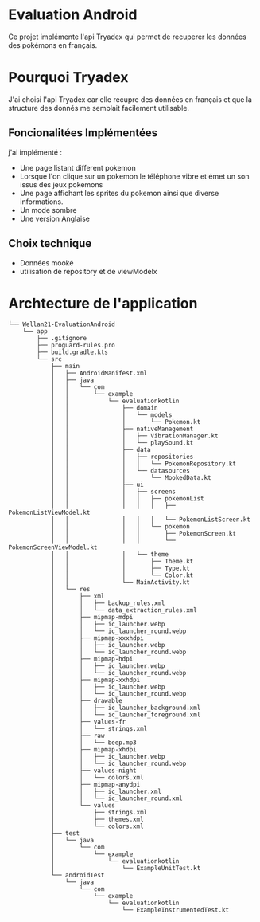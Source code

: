 # Evaluation Android

Ce projet implémente l'api Tryadex qui permet de recuperer les données des pokémons en français. 

 # Pourquoi Tryadex

J'ai choisi l'api Tryadex car elle recupre des données en français et que la structure des donnés me semblait facilement utilisable. 

## Foncionalitées Implémentées 
j'ai implémenté : 
- Une page listant different pokemon
- Lorsque l'on clique sur un pokemon le téléphone vibre et émet un son issus des jeux pokemons
- Une page affichant les sprites du pokemon ainsi que diverse informations.
- Un mode sombre
- Une version Anglaise
## Choix technique 
- Données mooké
- utilisation de repository et de viewModelx

# Archtecture de l'application 
```
└── Wellan21-EvaluationAndroid
    └── app
        ├── .gitignore
        ├── proguard-rules.pro
        ├── build.gradle.kts
        └── src
            ├── main
            │   ├── AndroidManifest.xml
            │   ├── java
            │   │   └── com
            │   │       └── example
            │   │           └── evaluationkotlin
            │   │               ├── domain
            │   │               │   └── models
            │   │               │       └── Pokemon.kt
            │   │               ├── nativeManagement
            │   │               │   ├── VibrationManager.kt
            │   │               │   └── playSound.kt
            │   │               ├── data
            │   │               │   ├── repositories
            │   │               │   │   └── PokemonRepository.kt
            │   │               │   └── datasources
            │   │               │       └── MookedData.kt
            │   │               ├── ui
            │   │               │   ├── screens
            │   │               │   │   ├── pokemonList
            │   │               │   │   │   ├── PokemonListViewModel.kt
            │   │               │   │   │   └── PokemonListScreen.kt
            │   │               │   │   └── pokemon
            │   │               │   │       ├── PokemonScreen.kt
            │   │               │   │       └── PokemonScreenViewModel.kt
            │   │               │   └── theme
            │   │               │       ├── Theme.kt
            │   │               │       ├── Type.kt
            │   │               │       └── Color.kt
            │   │               └── MainActivity.kt
            │   └── res
            │       ├── xml
            │       │   ├── backup_rules.xml
            │       │   └── data_extraction_rules.xml
            │       ├── mipmap-mdpi
            │       │   ├── ic_launcher.webp
            │       │   └── ic_launcher_round.webp
            │       ├── mipmap-xxxhdpi
            │       │   ├── ic_launcher.webp
            │       │   └── ic_launcher_round.webp
            │       ├── mipmap-hdpi
            │       │   ├── ic_launcher.webp
            │       │   └── ic_launcher_round.webp
            │       ├── mipmap-xxhdpi
            │       │   ├── ic_launcher.webp
            │       │   └── ic_launcher_round.webp
            │       ├── drawable
            │       │   ├── ic_launcher_background.xml
            │       │   └── ic_launcher_foreground.xml
            │       ├── values-fr
            │       │   └── strings.xml
            │       ├── raw
            │       │   └── beep.mp3
            │       ├── mipmap-xhdpi
            │       │   ├── ic_launcher.webp
            │       │   └── ic_launcher_round.webp
            │       ├── values-night
            │       │   └── colors.xml
            │       ├── mipmap-anydpi
            │       │   ├── ic_launcher.xml
            │       │   └── ic_launcher_round.xml
            │       └── values
            │           ├── strings.xml
            │           ├── themes.xml
            │           └── colors.xml
            ├── test
            │   └── java
            │       └── com
            │           └── example
            │               └── evaluationkotlin
            │                   └── ExampleUnitTest.kt
            └── androidTest
                └── java
                    └── com
                        └── example
                            └── evaluationkotlin
                                └── ExampleInstrumentedTest.kt
```

  
